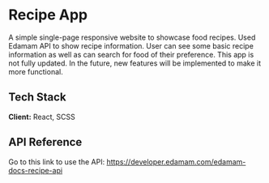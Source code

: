 # Recipe App

A simple single-page responsive website to showcase food recipes. Used Edamam API to show recipe information. User can see some basic recipe information as well as can search for food of their preference. This app is not fully updated. In the future, new features will be implemented to make it more functional.


## Tech Stack


**Client:** React, SCSS

## API Reference

Go to this link to use the API: 
https://developer.edamam.com/edamam-docs-recipe-api
